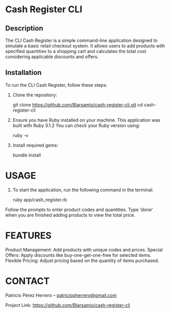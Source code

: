# Cash Register CLI

## Description

The CLI Cash Register is a simple command-line application designed to simulate a basic retail checkout system. 
It allows users to add products with specified quantities to a shopping cart and calculates the total cost considering applicable discounts and offers.

## Installation

To run the CLI Cash Register, follow these steps:

1. Clone the repository:
   
   git clone https://github.com/Blarsamio/cash-register-cli.git
   cd cash-register-cli

2. Ensure you have Ruby installed on your machine. This application was built with Ruby 3.1.2 You can check your Ruby version using:
   
   ruby -v

3. Install required gems:
   
   bundle install


# USAGE

1. To start the application, run the following command in the terminal:
   
   ruby app/cash_register.rb

Follow the prompts to enter product codes and quantities. Type 'done' when you are finished adding products to view the total price.

# FEATURES

Product Management: Add products with unique codes and prices.
Special Offers: Apply discounts like buy-one-get-one-free for selected items.
Flexible Pricing: Adjust pricing based on the quantity of items purchased.

# CONTACT

Patricio Pérez Herrero – patriciopherrero@gmail.com

Project Link: https://github.com/Blarsamio/cash-register-cli
